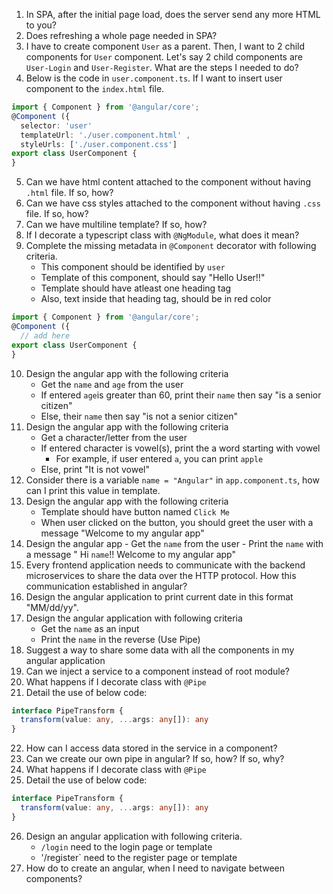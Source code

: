 1. In SPA, after the initial page load, does the server send any more HTML to you?
2. Does refreshing a whole page needed in SPA?
3. I have to create component `User` as a parent. Then, I want to 2 child components for `User` component. Let's say 2 child components are `User-Login` and `User-Register`. What are the steps I needed to do?
4.  Below is the code in `user.component.ts`. If I want to insert user component to the `index.html` file.
```ts
import { Component } from '@angular/core';
@Component ({
  selector: 'user'
  templateUrl: './user.component.html' ,
  styleUrls: ['./user.component.css']
export class UserComponent {
} 
```
5. Can we have html content attached to the component without having `.html` file. If so, how?
6. Can we have css styles attached to the component without having `.css` file. If so, how?
7. Can we have multiline template? If so, how?
8. If I decorate a typescript class with `@NgModule`, what does it mean?
9. Complete the missing metadata in `@Component` decorator with following criteria.
    -  This component should be identified by `user`
    -  Template of this component, should say "Hello User!!"
    -  Template should have atleast one heading tag
    -  Also, text inside that heading tag, should be in red color
```ts
import { Component } from '@angular/core';
@Component ({
  // add here
export class UserComponent {
} 
```
10. Design the angular app with the following criteria
    - Get the `name` and `age` from the user
    - If entered `age`is greater than 60, print their `name` then say "is a senior citizen"
    - Else, their `name` then say "is not a senior citizen"
11. Design the angular app with the following criteria
    - Get a character/letter from the user
    - If entered character is vowel(s), print the a word starting with vowel
        - For example, if user entered `a`, you can print `apple`
    - Else, print "It is not vowel"
12. Consider there is a variable `name = "Angular"` in `app.component.ts`, how can I print this value in template.
13. Design the angular app with the following criteria
    - Template should have button named `Click Me`
    - When user clicked on the button, you should greet the user with a message "Welcome to my angular app"
14.  Design the angular app
    - Get the `name` from the user
    - Print the `name` with a message " Hi `name`!! Welcome to my angular app"
15.  Every frontend application needs to communicate with the backend microservices to share the data over the HTTP protocol. How this communication established in angular?
16.  Design the angular application to print current date in this format "MM/dd/yy".
17. Design the angular application with following criteria
    - Get the `name` as an input
    - Print the `name` in the reverse (Use Pipe)
18. Suggest a way to share some data with all the components in my angular application
19. Can we inject a service to a component instead of root module?
20. What happens if I decorate class with `@Pipe`
21. Detail the use of below code:
```ts
interface PipeTransform {
  transform(value: any, ...args: any[]): any
}
```
22. How can I access data stored in the service in a component?
23. Can we create our own pipe in angular? If so, how? If so, why?
24. What happens if I decorate class with `@Pipe`
25. Detail the use of below code:
```ts
interface PipeTransform {
  transform(value: any, ...args: any[]): any
}
```
26. Design an angular application with following criteria.
    - `/login` need to the login page or template
    - '/register` need to the register page or template
27. How do to create an angular, when I need to navigate between components?
